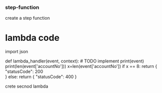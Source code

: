 ### step-function
create a step function

# lambda code 

import json

def lambda_handler(event, context):
    # TODO implement
    print(event)
    print(len(event['accountNo']))
    x=len(event['accountNo'])
    if x == 8:
        return {
        "statusCode": 200    
        }
    else:
        return {
        "statusCode": 400
                    }



crete secnod lambda 

